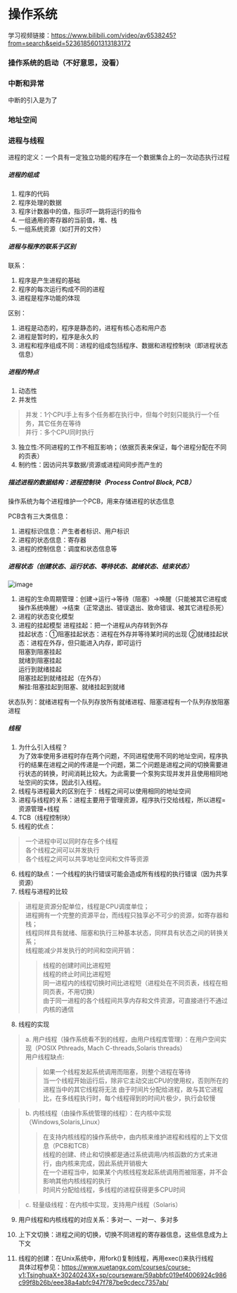 # 操作系统
学习视频链接：https://www.bilibili.com/video/av6538245?from=search&seid=5236185601313183172  

### 操作系统的启动（不好意思，没看）
### 中断和异常
中断的引入是为了



### 地址空间



### 进程与线程
进程的定义：一个具有一定独立功能的程序在一个数据集合上的一次动态执行过程

##### 进程的组成
1. 程序的代码
2. 程序处理的数据
3. 程序计数器中的值，指示吓一跳将运行的指令
4. 一组通用的寄存器的当前值，堆、栈
5. 一组系统资源（如打开的文件）

##### 进程与程序的联系于区别
联系：  
1. 程序是产生进程的基础
2. 程序的每次运行构成不同的进程
3. 进程是程序功能的体现

区别：  
1. 进程是动态的，程序是静态的，进程有核心态和用户态
2. 进程是暂时的，程序是永久的
3. 进程和程序组成不同：进程的组成包括程序、数据和进程控制块（即进程状态信息）

##### 进程的特点
1. 动态性
2. 并发性  
> 并发：1个CPU手上有多个任务都在执行中，但每个时刻只能执行一个任务，其它任务在等待  
> 并行：多个CPU同时执行  
3. 独立性:不同进程的工作不相互影响；（依据页表来保证，每个进程分配在不同的页表）
4. 制约性：因访问共享数据/资源或进程间同步而产生的

##### 描述进程的数据结构：进程控制块（Process Control Block, PCB）
操作系统为每个进程维护一个PCB，用来存储进程的状态信息

PCB含有三大类信息：  
1. 进程标识信息：产生者者标识、用户标识
2. 进程的状态信息：寄存器
3. 进程的控制信息：调度和状态信息等

##### 进程状态（创建状态、运行状态、等待状态、就绪状态、结束状态）
![image](https://github.com/allmissing/Large-Data/blob/master/%E8%BF%9B%E7%A8%8B5%E7%8A%B6%E6%80%81.png)
1. 进程的生命周期管理：创建->运行->等待（阻塞）->唤醒（只能被其它进程或操作系统唤醒）->结束（正常退出、错误退出、致命错误、被其它进程杀死）
2. 进程的状态变化模型
3. 进程的挂起模型
进程挂起：把一个进程从内存转到外存  
挂起状态：①阻塞挂起状态：进程在外存并等待某时间的出现 ②就绪挂起状态：进程在外存，但只能进入内存，即可运行  
阻塞到阻塞挂起  
就绪到阻塞挂起  
运行到就绪挂起  
阻塞挂起到就绪挂起（在外存）  
解挂:阻塞挂起到阻塞、就绪挂起到就绪  

状态队列：就绪进程有一个队列存放所有就绪进程、阻塞进程有一个队列存放阻塞进程

##### 线程
1. 为什么引入线程？  
为了效率使用多进程时存在两个问题，不同进程使用不同的地址空间，程序执行的结果在进程之间的传递是一个问题，第二个问题是进程之间的切换需要进行状态的转换，时间消耗比较大。为此需要一个泵狗实现并发并且使用相同地址空间的实体，因此引入线程。     
2. 线程与进程最大的区别在于：线程之间可以使用相同的地址空间   
3. 进程与线程的关系：进程主要用于管理资源，程序执行交给线程，所以进程=资源管理+线程  
4. TCB（线程控制块）
5. 线程的优点：
> 一个进程中可以同时存在多个线程  
> 各个线程之间可以并发执行  
> 各个线程之间可以共享地址空间和文件等资源  
6. 线程的缺点：一个线程的执行错误可能会造成所有线程的执行错误（因为共享资源）
7. 线程与进程的比较  
> 进程是资源分配单位，线程是CPU调度单位；  
> 进程拥有一个完整的资源平台，而线程只独享必不可少的资源，如寄存器和栈；  
> 线程同样具有就绪、阻塞和执行三种基本状态，同样具有状态之间的转换关系；  
> 线程能减少并发执行的时间和空间开销：  
>> 线程的创建时间比进程短  
>> 线程的终止时间比进程短  
>> 同一进程内的线程切换时间比进程短（进程处在不同页表，线程在相同页表，不用切换）  
>> 由于同一进程的各个线程间共享内存和文件资源，可直接进行不通过内核的通信  

8. 线程的实现  
> a. 用户线程（操作系统看不到的线程，由用户线程库管理）：在用户空间实现（POSIX Pthreads, Mach C-threads,Solaris threads）  
> 用户线程缺点:
>> 如果一个线程发起系统调用而阻塞，则整个进程在等待  
>> 当一个线程开始运行后，除非它主动交出CPU的使用权，否则所在的进程当中的其它线程将无法
>> 由于时间片分配给进程，故与其它进程比，在多线程执行时，每个线程得到的时间片极少，执行会较慢  

> b. 内核线程（由操作系统管理的线程）：在内核中实现（Windows,Solaris,Linux）
>> 在支持内核线程的操作系统中，由内核来维护进程和线程的上下文信息（PCB和TCB）  
>> 线程的创建、终止和切换都是通过系统调用/内核函数的方式来进行，由内核来完成，因此系统开销极大  
>> 在一个进程当中，如果某个内核线程发起系统调用而被阻塞，并不会影响其他内核线程的执行  
>> 时间片分配给线程，多线程的进程获得更多CPU时间  

> c. 轻量级线程：在内核中实现，支持用户线程（Solaris）

9. 用户线程和内核线程的对应关系：多对一、一对一、多对多  

10. 上下文切换：进程之间的切换，切换不同进程的寄存器信息，这些信息成为上下文

11. 线程的创建：在Unix系统中，用fork()复制线程，再用exec()来执行线程  
具体过程参见：https://www.xuetangx.com/courses/course-v1:TsinghuaX+30240243X+sp/courseware/59abbfc019ef4006924c986c99f8b26b/eee38a4abfc947f787be9cdecc7357ab/  



